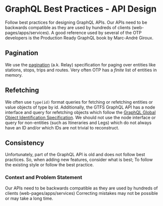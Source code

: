 # GraphQL Best Practices - API Design

Follow best practices for designing GraphQL APIs. Our APIs need to be backwards compatible as they
are used by hundreds of clients (web-pages/apps/services). A good reference used by several
of the OTP developers is the Production Ready GraphQL book by Marc-André Giroux.


## Pagination

We use the [pagination](https://graphql.org/learn/pagination/) (a.k. Relay) specification for paging over entities like stations, 
stops, trips and routes. Very often OTP has a _finite_ list of entities in memory.


## Refetching

We often use `type(id)` format queries for fetching or refetching entities or value objects of type by id. Additionally,
the GTFS GraphQL API has a node interface and query for refetching objects which follow the
[GraphQL Global Object Identification Specification](https://relay.dev/graphql/objectidentification.htm). We should not use the
node interface or query for non-entities (such as Itineraries and Legs) which do not always have an ID and/or which IDs are not
trivial to reconstruct.


## Consistency

Unfortunately, part of the GraphQL API is old and does not follow best practices. So, when adding
new features, consider what is best; To follow the existing style or follow the best practice. 
    

### Context and Problem Statement

Our APIs need to be backwards compatible as they are used by hundreds of clients (web-pages/apps/services)
Correcting mistakes may not be possible or may take a long time. 

